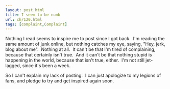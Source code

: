 ```yaml
---
layout: post.html
title: I seem to be numb
url: ch/120.html
tags: [complaint,Complaint]
---
```

Nothing I read seems to inspire me to post since I got back.  I'm reading the same amount of junk online, but nothing catches my eye, saying, "Hey, jerk, blog about me".  Nothing at all.  It can't be that I'm tired of complaining, because that certainly isn't true.  And it can't be that nothing stupid is happening in the world, because that isn't true, either.  I'm not still jet-lagged, since it's been a week.

So I can't explain my lack of posting.  I can just apologize to my legions of fans, and pledge to try and get inspired again soon.
